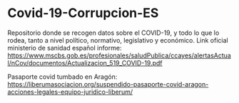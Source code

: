 # Covid-19-Corrupcion-ES
Repositorio donde se recogen datos sobre el COVID-19, y todo lo que lo rodea, tanto a nivel político, normativo, legislativo y económico.
Link oficial ministerio de sanidad español informe: https://www.mscbs.gob.es/profesionales/saludPublica/ccayes/alertasActual/nCov/documentos/Actualizacion_519_COVID-19.pdf

Pasaporte covid tumbado en Aragón: https://liberumasociacion.org/suspendido-pasaporte-covid-aragon-acciones-legales-equipo-juridico-liberum/
